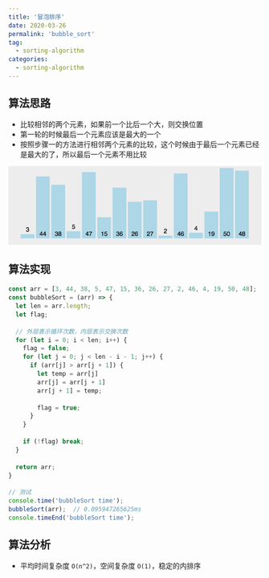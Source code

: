 ```yaml
---
title: '冒泡排序'
date: 2020-03-26
permalink: 'bubble_sort'
tag:
  - sorting-algorithm
categories:
  - sorting-algorithm
---
```


## 算法思路

- 比较相邻的两个元素，如果前一个比后一个大，则交换位置
- 第一轮的时候最后一个元素应该是最大的一个
- 按照步骤一的方法进行相邻两个元素的比较，这个时候由于最后一个元素已经是最大的了，所以最后一个元素不用比较

![冒泡排序](./images/bubble_sort.gif)

## 算法实现

```js
const arr = [3, 44, 38, 5, 47, 15, 36, 26, 27, 2, 46, 4, 19, 50, 48];
const bubbleSort = (arr) => {
  let len = arr.length;
  let flag;

  // 外层表示循环次数，内层表示交换次数
  for (let i = 0; i < len; i++) {
    flag = false;
    for (let j = 0; j < len - i - 1; j++) {
      if (arr[j] > arr[j + 1]) {
        let temp = arr[j]
        arr[j] = arr[j + 1]
        arr[j + 1] = temp;

        flag = true;
      }
    }

    if (!flag) break;
  }

  return arr;
}

// 测试
console.time('bubbleSort time');
bubbleSort(arr);  // 0.095947265625ms
console.timeEnd('bubbleSort time');
```

## 算法分析

- 平均时间复杂度 `O(n^2)`，空间复杂度 `O(1)`，稳定的内排序
